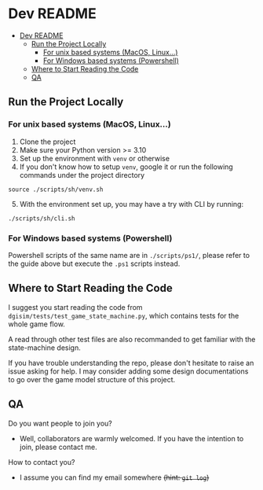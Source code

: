 # Dev README

- [Dev README](#dev-readme)
  - [Run the Project Locally](#run-the-project-locally)
    - [For unix based systems (MacOS, Linux...)](#for-unix-based-systems-macos-linux)
    - [For Windows based systems (Powershell)](#for-windows-based-systems-powershell)
  - [Where to Start Reading the Code](#where-to-start-reading-the-code)
  - [QA](#qa)

## Run the Project Locally

### For unix based systems (MacOS, Linux...)

1. Clone the project
2. Make sure your Python version >= 3.10
3. Set up the environment with `venv` or otherwise
4. If you don't know how to setup `venv`, google it or run the following
   commands under the project directory

```
source ./scripts/sh/venv.sh
```

5. With the environment set up, you may have a try with CLI by running:

```
./scripts/sh/cli.sh
```

### For Windows based systems (Powershell)

Powershell scripts of the same name are in `./scripts/ps1/`,
please refer to the guide above but execute the `.ps1` scripts instead.

## Where to Start Reading the Code

I suggest you start reading the code from `dgisim/tests/test_game_state_machine.py`,
which contains tests for the whole game flow.

A read through other test files are also recommanded to get familiar with the state-machine design.

If you have trouble understanding the repo, please don't hesitate to raise an issue asking for help.
I may consider adding some design documentations to go over the game model structure of this project.

## QA

Do you want people to join you?

- Well, collaborators are warmly welcomed. If you have the intention to join, please contact me.

How to contact you?

- I assume you can find my email somewhere ~~(hint: `git log`)~~

